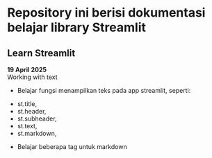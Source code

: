 # Repository ini berisi dokumentasi belajar library Streamlit

## Learn Streamlit
**19 April 2025** <br>
Working with text
* Belajar fungsi menampilkan teks pada app streamlit, seperti:
- st.title,
- st.header,
- st.subheader,
- st.text,
- st.markdown,
* Belajar beberapa tag untuk markdown